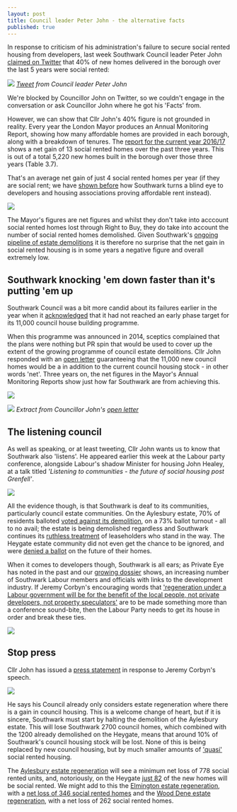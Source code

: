 ```yaml
---
layout: post
title: Council leader Peter John - the alternative facts
published: true
---
```

In response to criticism of his administration's failure to secure social rented housing from developers, last week Southwark Council leader Peter John [claimed on Twitter](https://twitter.com/peterjohn6/status/910181725187305472) that 40% of new homes delivered in the borough over the last 5 years were social rented:

![](http://35percent.org/img/pjfactsthread.png)
*[Tweet](https://twitter.com/peterjohn6/status/910181725187305472) from Council leader Peter John*

We're blocked by Councillor John on Twitter, so we couldn't engage in the conversation or ask Councillor John where he got his 'Facts' from.

However, we can show that Cllr John's 40% figure is not grounded in reality. Every year the London Mayor produces an Annual Monitoring Report, showing how many affordable homes are provided in each borough, along with a breakdown of tenures. The [report for the current year 2016/17](https://www.london.gov.uk/sites/default/files/amr_13.pdf) shows a net gain of 13 social rented homes over the past three years. This is out of a total 5,220 new homes built in the borough over those three years (Table 3.7). 

That's an average net gain of just 4 social rented homes per year (if they are social rent; we have [shown before](/redefining-social-rent) how Southwark turns a blind eye to developers and housing associations proving affordable rent instead).

![](http://35percent.org/img/amr13.png)

The Mayor's figures are net figures and whilst they don't take into acccount social rented homes lost through Right to Buy, they do take into account the number of social rented homes demolished. Given Southwark's [ongoing pipeline of estate demolitions](http://35percent.org/the-southwark-clearances/) it is therefore no surprise that the net gain in social rented housing is in some years a negative figure and overall extremely low. 

## Southwark knocking 'em down faster than it's putting 'em up
Southwark Council was a bit more candid about its failures earlier in the year when it [acknowledged](https://www.southwarknews.co.uk/news/council-admits-will-miss-target-build-1500-new-council-homes-2018/) that it had not reached an early phase target for its 11,000 council house building programme.

When this programme was announced in 2014, sceptics complained that the plans were nothing but PR spin that would be used to cover up the extent of the growing programme of council estate demolitions.  Cllr John responded with an [open letter](http://35percent.org/img/pj11000councilhomesletter.pdf) guaranteeing that the 11,000 new council homes would be a in addition to the current council housing stock - in other words 'net'.  Three years on, the net figures in the Mayor's Annual Monitoring Reports show just how far Southwark are from achieving this.

![](http://crappistmartin.github.io/images/SN1100homes.png)

![](http://35percent.org/img/pj11000councilhomesletter.png)
*Extract from Councillor John's [open letter](/img/pj11000councilhomesletter.pdf)*

## The listening council
As well as speaking, or at least tweeting, Cllr John wants us to know that Southwark also 'listens'.  He appeared earlier this week at the Labour party conference, alongside Labour's shadow Minister for housing John Healey, at a talk titled _'Listening to communities - the future of social housing post Grenfell'_.

![](http://35percent.org/img/lpc.png)

All the evidence though, is that Southwark is deaf to its communities, particularly council estate communities.  On the Aylesbury estate, 70% of residents balloted [voted against its demolition](https://www.theguardian.com/society/2001/dec/27/1), on a 73% ballot turnout - all to no avail; the estate is being demolished regardless and Southwark continues its [ruthless treatment](http://35percent.org/2017-05-08-aylesbury-cpo-what-has-really-happened/) of leaseholders who stand in the way. The Heygate estate community did not even get the chance to be ignored, and were [denied a ballot](http://heygate.github.io/img/councilrulesoutvote.pdf) on the future of their homes.

When it comes to developers though, Southwark is all ears; as Private Eye has noted in the past and our [growing dossier](http://35percent.org/revolving-doors) shows, an increasing number of Southwark Labour members and officials with links to the development industry. If Jeremy Corbyn's encouraging words that ['regeneration under a Labour government will be for the benefit of the local people, not private developers, not property speculators'](https://www.totalpolitics.com/articles/news/jeremy-corbyn%E2%80%99s-2017-labour-conference-speech-full-transcript) are to be made something more than a conference sound-bite, then the Labour Party needs to get its house in order and break these ties.

![](http://35percent.org/img/private-eye-southwark-council-developers.png)

## Stop press
Cllr John has issued a [press statement](http://southwarklabour.co.uk/latest-news/southwark/news.aspx?p=102392) in response to Jeremy Corbyn's speech.

![](http://35percent.org/img/statementpjestateballots.jpg)

He says his Council already only considers estate regeneration where there is a gain in council housing. This is a welcome change of heart, but if it is sincere, Southwark must start by halting the demolition of the Aylesbury estate.  This will lose Southwark 2700 council homes, which combined with the 1200 already demolished on the Heygate, means that around 10% of Southwark's council housing stock will be lost.  None of this is being replaced by new council housing, but by much smaller amounts of ['quasi'](http://35percent.org/redefining-social-rent/) social rented housing. 

The [Aylesbury estate regeneration](http://35percent.org/aylesbury-estate/) will see a minimum net loss of 778 social rented units, and, notoriously, on the Heygate [just 82](http://35percent.org/affordable-housing/) of the new homes will be social rented.  We might add to this the [Elmington estate regeneration](http://35percent.org/elmington-estate-regeneration/), with a [net loss of 346 social rented homes](https://southwarknotes.wordpress.com/tag/elmington-estate/) and the [Wood Dene estate regeneration](http://35percent.org/wood-dene-estate-regeneration/), with a net loss of 262 social rented homes.

